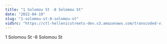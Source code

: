 ```yaml
---
title: "1 Solomou St -8 Solomou St"
date: "2022-04-19"
slug: "1-solomou-st-8-solomou-st"
vidSrc: "https://ctl-hellenicstreets-dev.s3.amazonaws.com/transcoded-videos/1%20Solomou%20St%20-8%20Solomou%20St.-.mp4"
---
```


1 Solomou St -8 Solomou St
